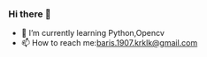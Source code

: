 ### Hi there 👋

<!--
**RenkliKup/Renklikup** is a ✨ _special_ ✨ repository because its `README.md` (this file) appears on your GitHub profile.

Here are some ideas to get you started:
-->
- 🌱 I’m currently learning  Python,Opencv
- 📫 How to reach me:baris.1907.krklk@gmail.com

